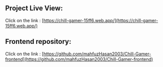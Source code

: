 ## Project Live View:

Click on the link : [https://chill-gamer-15ff6.web.app/](https://chill-gamer-15ff6.web.app/)

## Frontend repository:

Click on the link : [https://github.com/mahfuzHasan2003/Chill-Gamer-frontend](https://github.com/mahfuzHasan2003/Chill-Gamer-frontend)
